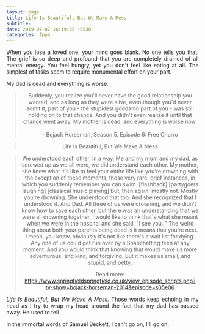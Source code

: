 ```yaml
---
layout: page
title: Life Is Beautiful, But We Make A Mess
subtitle: 
date: 2019-07-07 16:19:55 +0530
categories: Appa
---
```


<p align="justify"> When you lose a loved one, your mind goes blank. No one tells you that. The grief is so deep and profound that you are completely drained of all mental energy. You feel hungry, yet you don't feel like eating at all. The simplest of tasks seem to require monumental effort on your part.  </p>

<p align="justify"> My dad is dead and everything is worse.  </p>

<p align="justify"> </p>

<p align="justify"> </p>

<p align="justify"> </p>

<p align="justify"> </p>




<center><blockquote>Suddenly, you realize you'll never have the good relationship you wanted, and as long as they were alive, even though you'd never admit it, part of you - the stupidest goddamn part of you - was still holding on to that chance. And you didn't even realize it until that chance went away. My mother is dead, and everything is worse now. <br> <br> - Bojack Horseman, Season 5, Episode 6: Free Churro</blockquote></center>



<center><blockquote>Life Is Beautiful, But We Make A Mess</blockquote></center>

<center><blockquote>We understood each other, in a way.
Me and my mom and my dad, as screwed up as we all were, we did understand each other.
My mother, she knew what it's like to feel your entire life like you're drowning with the exception of these moments, these very rare, brief instances, in which you suddenly remember you can swim.
[flashback] [partygoers laughing] [classical music playing] But, then again, mostly not.
Mostly you're drowning.
She understood that too.
And she recognized that I understood it.
And Dad.
All three of us were drowning, and we didn't know how to save each other, but there was an understanding that we were all drowning together.
I would like to think that's what she meant when we were in the hospital and she said, "I see you.
" The weird thing about both your parents being dead is it means that you're next.
I mean, you know, obviously it's not like there's a wait list for dying.
Any one of us could get run over by a Snapchatting teen at any moment.
And you would think that knowing that would make us more adventurous, and kind, and forgiving.
But it makes us small, and stupid, and petty.

Read more: https://www.springfieldspringfield.co.uk/view_episode_scripts.php?tv-show=bojack-horseman-2014&episode=s05e06</blockquote></center>




<p align="justify"> <i>Life Is Beautiful, But We Make A Mess.</i> Those words keep echoing in my head as I try to wrap my head around the fact that my dad has passed away. He used to tell  </p>

<p align="justify"> In the immortal words of Samuel Beckett, I can't go on, I'll go on. </p>